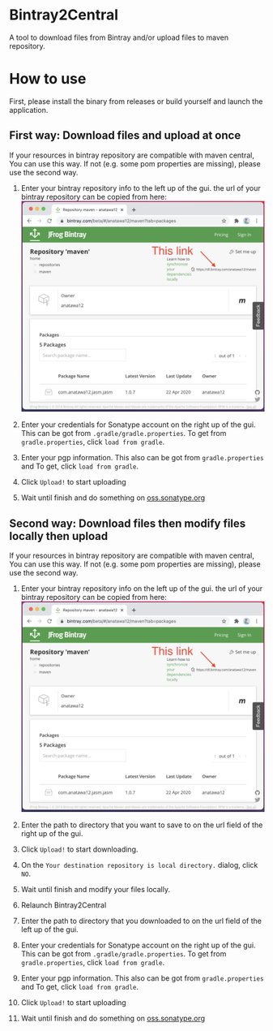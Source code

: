 # Bintray2Central

A tool to download files from Bintray and/or upload files to maven repository.

# How to use
First, please install the binary from releases or build yourself and launch the application.

## First way: Download files and upload at once

If your resources in bintray repository are compatible with maven central,
You can use this way. If not (e.g. some pom properties are missing), please use
the second way.

1. Enter your bintray repository info to the left up of the gui.
   the url of your bintray repository can be copied from here:
   ![](./images/bintray-link-where.png)

1. Enter your credentials for Sonatype account on the right up of the gui. 
   This can be got from ``.gradle/gradle.properties``. 
   To get from `gradle.properties`, click `load from gradle`.

1. Enter your pgp information. This also can be got from `gradle.properties` and
   To get, click `load from gradle`.

1. Click `Upload!` to start uploading

1. Wait until finish and do something on [oss.sonatype.org](oss.sonatype.org)


## Second way: Download files then modify files locally then upload 

If your resources in bintray repository are compatible with maven central,
You can use this way. If not (e.g. some pom properties are missing), please use
the second way.

1. Enter your bintray repository info on the left up of the gui.
   the url of your bintray repository can be copied from here:
   ![](./images/bintray-link-where.png)

1. Enter the path to directory that you want to save to 
   on the url field of the right up of the gui.

1. Click `Upload!` to start downloading.

1. On the `Your destination repository is local directory.` dialog, click `NO`.

1. Wait until finish and modify your files locally.

1. Relaunch Bintray2Central

1. Enter the path to directory that you downloaded to
   on the url field of the left up of the gui.

1. Enter your credentials for Sonatype account on the right up of the gui.
   This can be got from ``.gradle/gradle.properties``.
   To get from `gradle.properties`, click `load from gradle`.

1. Enter your pgp information. This also can be got from `gradle.properties` and
   To get, click `load from gradle`.

1. Click `Upload!` to start uploading

1. Wait until finish and do something on [oss.sonatype.org](oss.sonatype.org)

